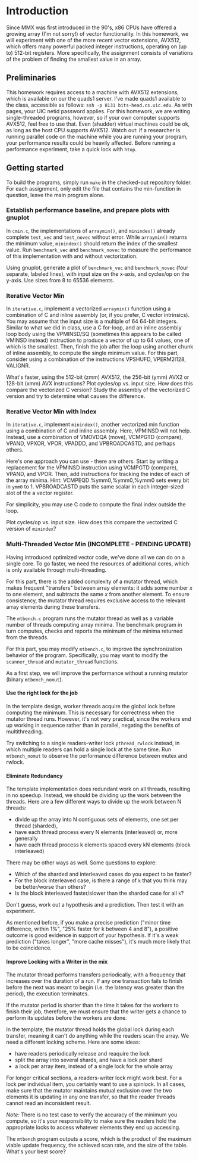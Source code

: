 # Introduction

Since MMX was first introduced in the 90's, x86 CPUs have offered a growing array (I'm not sorry!) of vector functionality. In this homework, we will experiment with one of the more recent vector extensions, AVX512, which offers many powerful packed integer instructions, operating on (up to) 512-bit registers. More specifically, the assignment consists of variations of the problem of finding the smallest value in an array.

## Preliminaries

This homework requires access to a machine with AVX512 extensions, which is available on our the quads1 server. I've made quads1 available to the class, accessible as follows: `ssh -p 8131 bits-head.cs.uic.edu`. As with pages, your UIC netid password applies. For this homework, we are writing single-threaded programs, however, so if your own computer supports AVX512, feel free to use that. Even (shudder) virtual machines could be ok, as long as the host CPU supports AVX512. Watch out: if a researcher is running parallel code on the machine while you are running your program, your performance results could be heavily affected. Before running a performance experiment, take a quick lock with `htop`.

## Getting started

To build the programs, simply run `make` in the checked-out repository folder. For each assignment, only edit the file that contains the min-function in question, leave the main program alone.

### Establish performance baseline, and prepare plots with gnuplot

In `cmin.c`, the implementations of `arraymin()`, and `minindex()` already complete `test_vec` and `test_novec` without error. While `arraymin()` returns the minimum value, `minindex()` should return the index of the smallest value. Run `benchmark_vec` and `benchmark_novec` to measure the performance of this implementation with and without vectorization.

Using gnuplot, generate a plot of `benchmark_vec` and `benchmark_novec` (four separate, labeled lines), with input size on the x-axis, and cycles/op on the y-axis. Use sizes from 8 to 65536 elements. 

### Iterative Vector Min

In `iterative.c`, implement a vectorized `arraymin()` function using a combination of C and inline assembly (or, if you prefer, C vector intrinsics).
You may assume that the input size is a multiple of 64 64-bit integers. Similar to what we did in class, use a C for-loop, and an inline assembly loop body using the VPMINSD/SQ (sometimes this appears to be called VMINSD instead) instruction to produce a vector of up to 64 values, one of which is the smallest. Then, finish the job after the loop using another chunk of inline assembly, to compute the single minimum value. For this part, consider using a combination of the instructions VPSHUFD, VPERM2I128, VALIGNR.  

What's faster, using the 512-bit (zmm) AVX512, the 256-bit (ymm) AVX2 or 128-bit (xmm) AVX instructions? 
Plot cycles/op vs. input size. How does this compare the vectorized C version?
Study the assembly of the vectorized C version and try to determine what causes the difference.

### Iterative Vector Min with Index

In `iterative.c`, implement `minindex()`, another vectorized min function using a combination of C and inline assembly. Here, VPMINSD will not help. Instead, use a combination of VMOVDQA (move), VCMPGTD (compare), VPAND, VPXOR, VPOR, VPADDD, and VPBROADCASTD, and perhaps others.

Here's one approach you can use - there are others.
Start by writing a replacement for the VPMINSD instruction using VCMPGTD (compare), VPAND, and VPOR. Then, add instructions for tracking the index of each of the array minima. Hint: VCMPEQD %ymm0,%ymm0,%ymm0 sets every bit in `ymm0` to 1. VPBROADCASTD puts the same scalar in each integer-sized slot of the a vector register.

For simplicity, you may use C code to compute the final index outside the loop.

Plot cycles/op vs. input size. How does this compare the vectorized C version of `minindex`? 

### Multi-Threaded Vector Min (INCOMPLETE - PENDING UPDATE)

Having introduced optimized vector code, we've done all we can do on a single core. To go faster, we need the resources of additional cores, which is only available through multi-threading. 

For this part, there is the added complexity of a mutator thread, which makes frequent "transfers" between array elements: it adds some number $x$ to one element, and subtracts the same $x$ from another element. To ensure consistency, the mutator thread requires exclusive access to the relevant array elements during these transfers.

The `mtbench.c` program runs the mutator thread as well as a variable number of threads computing array minima. The benchmark program in turn computes, checks and reports the minimum of the minima returned from the threads. 

For this part, you may modify `mtbench.c`, to improve the synchronization behavior of the program. Specifically, you may want to modify the `scanner_thread` and `mutator_thread` functions. 

As a first step, we will improve the performance without a running mutator (binary `mtbench_nomut`).

#### Use the right lock for the job

In the template design, worker threads acquire the global lock before computing the minimum. This is necessary for correctness when the mutator thread runs. However, it's not very practical, since the workers end up working in sequence rather than in parallel, negating the benefits of multithreading. 

Try switching to a single readers-writer lock `pthread_rwlock` instead, in which multiple readers can hold a single lock at the same time. Run `mtbench_nomut` to observe the performance difference between mutex and rwlock. 

#### Eliminate Redundancy

The template implementation does redundant work on all threads, resulting in no speedup. Instead, we should be dividing up the work between the threads.
Here are a few different ways to divide up the work between N threads: 

 * divide up the array into N contiguous sets of elements, one set per thread (sharded),
 * have each thread process every N elements (interleaved) or, more generally
 * have each thread process k elements spaced every kN elements (block interleaved)

There may be other ways as well. Some questions to explore: 

* Which of the sharded and interleaved cases do you expect to be faster?
* For the block interleaved case, is there a range of `k` that you think may be better/worse than others?
* Is the block interleaved faster/slower than the sharded case for all `k`?

Don't guess, work out a hypothesis and a prediction. Then test it with an experiment.

As mentioned before, if you make a precise prediction ("minor time difference, within 1%", "25% faster for k between 4 and 8"), a positive outcome is good evidence in support of your hypothesis. If it's a weak prediction ("takes longer", "more cache misses"), it's much more likely that to be coincidence. 

#### Improve Locking with a Writer in the mix

The mutator thread performs transfers periodically, with a frequency that increases over the duration of a run. 
If any one transaction fails to finish before the next was meant to begin (i.e. the latency was greater than the period), the execution terminates. 

If the mutator period is shorter than the time it takes for the workers to finish their job, therefore, we must ensure that the writer gets a chance to perform its updates before the workers are done. 

In the template, the mutator thread holds the global lock during each transfer, meaning it can't do anything while the readers scan the array. We need a different locking scheme. Here are some ideas:

* have readers periodically release and reaquire the lock
* split the array into several shards, and have a lock per shard
* a lock per array item, instead of a single lock for the whole array

For longer critical sections, a readers-writer lock might work best. For a lock per individual item, you certainly want to use a spinlock. In all cases, make sure that the mutator maintains mutual exclusion over the two elements it is updating in any one transfer, so that the reader threads cannot read an inconsistent result.

*Note:* There is no test case to verify the accuracy of the minimum you compute, so it's your responsibility to make sure the readers hold the appropriate locks to access whatever elements they end up accessing. 

The `mtbench` program outputs a score, which is the product of the maximum viable update frequency, the achieved scan rate, and the size of the table. What's your best score?



